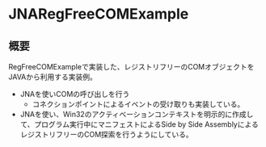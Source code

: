 # JNARegFreeCOMExample

## 概要

RegFreeCOMExampleで実装した、レジストリフリーのCOMオブジェクトをJAVAから利用する実装例。

- JNAを使いCOMの呼び出しを行う
  - コネクションポイントによるイベントの受け取りも実装している。
- JNAを使い、Win32のアクティベーションコンテキストを明示的に作成して、プログラム実行中にマニフェストによるSide by Side AssemblyによるレジストリフリーのCOM探索を行うようにしている。

